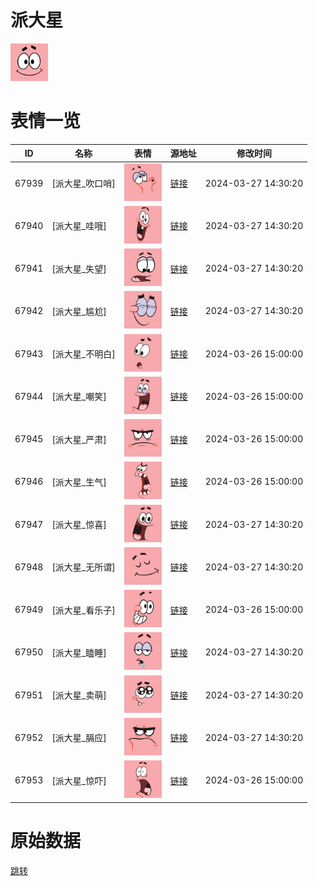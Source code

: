 # 派大星

<img src="./cover.png" height="60" alt="cover" />

# 表情一览

|ID|名称|表情|源地址|修改时间|
|----|----|----|----|----|
|67939|[派大星_吹口哨]|<img src="./pic/067939_%5B派大星_吹口哨%5D.png" height="60" alt="吹口哨"/>|[链接](https://i0.hdslb.com/bfs/garb/0d79ad23708765b2d656e5cba8715c846779c6d8.png)|2024-03-27 14:30:20|
|67940|[派大星_哇哦]|<img src="./pic/067940_%5B派大星_哇哦%5D.png" height="60" alt="哇哦"/>|[链接](https://i0.hdslb.com/bfs/garb/5068c4d58263f44c908e4a53074bcc2782b220a5.png)|2024-03-27 14:30:20|
|67941|[派大星_失望]|<img src="./pic/067941_%5B派大星_失望%5D.png" height="60" alt="失望"/>|[链接](https://i0.hdslb.com/bfs/garb/e1311c46b40716b51eaf15e2cace743499b40d44.png)|2024-03-27 14:30:20|
|67942|[派大星_尴尬]|<img src="./pic/067942_%5B派大星_尴尬%5D.png" height="60" alt="尴尬"/>|[链接](https://i0.hdslb.com/bfs/garb/f7cf5eb0252c5dd25bad9f657cc6ec492facefb2.png)|2024-03-27 14:30:20|
|67943|[派大星_不明白]|<img src="./pic/067943_%5B派大星_不明白%5D.png" height="60" alt="不明白"/>|[链接](https://i0.hdslb.com/bfs/garb/262ee3a263df24860293c312a7673d9474543428.png)|2024-03-26 15:00:00|
|67944|[派大星_嘲笑]|<img src="./pic/067944_%5B派大星_嘲笑%5D.png" height="60" alt="嘲笑"/>|[链接](https://i0.hdslb.com/bfs/garb/256c0277af830121ba644306ac6128eff09ffed4.png)|2024-03-26 15:00:00|
|67945|[派大星_严肃]|<img src="./pic/067945_%5B派大星_严肃%5D.png" height="60" alt="严肃"/>|[链接](https://i0.hdslb.com/bfs/garb/ef119f5d3c4aba2422fbe459b89555bd357d7f1b.png)|2024-03-26 15:00:00|
|67946|[派大星_生气]|<img src="./pic/067946_%5B派大星_生气%5D.png" height="60" alt="生气"/>|[链接](https://i0.hdslb.com/bfs/garb/a1916efb2954b5920d22492b480a25036c380cb7.png)|2024-03-26 15:00:00|
|67947|[派大星_惊喜]|<img src="./pic/067947_%5B派大星_惊喜%5D.png" height="60" alt="惊喜"/>|[链接](https://i0.hdslb.com/bfs/garb/37a873617d7a60f74b5c28d1fc10f764dcccd0fb.png)|2024-03-27 14:30:20|
|67948|[派大星_无所谓]|<img src="./pic/067948_%5B派大星_无所谓%5D.png" height="60" alt="无所谓"/>|[链接](https://i0.hdslb.com/bfs/garb/5b8466290472bef06f6de0318631739002cce90e.png)|2024-03-27 14:30:20|
|67949|[派大星_看乐子]|<img src="./pic/067949_%5B派大星_看乐子%5D.png" height="60" alt="看乐子"/>|[链接](https://i0.hdslb.com/bfs/garb/5263a04e5d5995b9130ca679945a579d4e93543a.png)|2024-03-26 15:00:00|
|67950|[派大星_瞌睡]|<img src="./pic/067950_%5B派大星_瞌睡%5D.png" height="60" alt="瞌睡"/>|[链接](https://i0.hdslb.com/bfs/garb/45487014184ad06b130c435f01cdebc0b4d4eaf3.png)|2024-03-27 14:30:20|
|67951|[派大星_卖萌]|<img src="./pic/067951_%5B派大星_卖萌%5D.png" height="60" alt="卖萌"/>|[链接](https://i0.hdslb.com/bfs/garb/b2a996d3dcf91ead04022462935553c11ec6a95a.png)|2024-03-27 14:30:20|
|67952|[派大星_膈应]|<img src="./pic/067952_%5B派大星_膈应%5D.png" height="60" alt="膈应"/>|[链接](https://i0.hdslb.com/bfs/garb/9a5d4796d7e8f66e6512c162c00784fa4aebc719.png)|2024-03-27 14:30:20|
|67953|[派大星_惊吓]|<img src="./pic/067953_%5B派大星_惊吓%5D.png" height="60" alt="惊吓"/>|[链接](https://i0.hdslb.com/bfs/garb/45c3e06520821bbf1bb6791d66effb373077f10c.png)|2024-03-26 15:00:00|

# 原始数据

[跳转](./raw.json)

